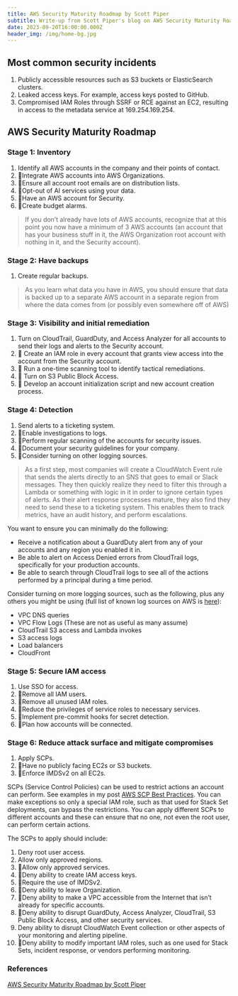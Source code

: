 ```yaml
---
title: AWS Security Maturity Roadmap by Scott Piper
subtitle: Write-up from Scott Piper's blog on AWS Security Maturity Roadmap
date: 2023-09-20T16:00:00.000Z
header_img: /img/home-bg.jpg
---
```


## Most common security incidents

1. Publicly accessible resources such as S3 buckets or ElasticSearch clusters.
2. Leaked access keys. For example, access keys posted to GitHub.
3. Compromised IAM Roles through SSRF or RCE against an EC2, resulting in access to the metadata service at 169.254.169.254.

## AWS Security Maturity Roadmap

### Stage 1: Inventory

1. Identify all AWS accounts in the company and their points of contact.
2. Integrate AWS accounts into AWS Organizations.
3. Ensure all account root emails are on distribution lists.
4. Opt-out of AI services using your data.
5. Have an AWS account for Security.
6. Create budget alarms.

> If you don’t already have lots of AWS accounts, recognize that at this point you now have a minimum of 3 AWS accounts (an account that has your business stuff in it, the AWS Organization root account with nothing in it, and the Security account).

### Stage 2: Have backups

1. Create regular backups.

> As you learn what data you have in AWS, you should ensure that data is backed up to a separate AWS account in a separate region from where the data comes from (or possibly even somewhere off of AWS)

### Stage 3: Visibility and initial remediation

1. Turn on CloudTrail, GuardDuty, and Access Analyzer for all accounts to send their logs and alerts to the Security account.
2.  Create an IAM role in every account that grants view access into the account from the Security account.
3.  Run a one-time scanning tool to identify tactical remediations.
4.  Turn on S3 Public Block Access.
5.  Develop an account initialization script and new account creation process.

### Stage 4: Detection

1. Send alerts to a ticketing system.
2. Enable investigations to logs.
3. Perform regular scanning of the accounts for security issues.
4. Document your security guidelines for your company.
5. Consider turning on other logging sources.

> As a first step, most companies will create a CloudWatch Event rule that sends the alerts directly to an SNS that goes to email or Slack messages. They then quickly realize they need to filter this through a Lambda or something with logic in it in order to ignore certain types of alerts. As their alert response processes mature, they also find they need to send these to a ticketing system. This enables them to track metrics, have an audit history, and perform escalations.

You want to ensure you can minimally do the following:

* Receive a notification about a GuardDuty alert from any of your accounts and any region you enabled it in.
* Be able to alert on Access Denied errors from CloudTrail logs, specifically for your production accounts.
* Be able to search through CloudTrail logs to see all of the actions performed by a principal during a time period.

Consider turning on more logging sources, such as the following, plus any others you might be using (full list of known log sources on AWS is [here](https://matthewdf10.medium.com/how-to-enable-logging-on-every-aws-service-in-existence-circa-2021-5b9105b87c9)):

* VPC DNS queries
* VPC Flow Logs (These are not as useful as many assume)
* CloudTrail S3 access and Lambda invokes
* S3 access logs
* Load balancers
* CloudFront

### Stage 5: Secure IAM access

1. Use SSO for access.
2. Remove all IAM users.
3. Remove all unused IAM roles.
4. Reduce the privileges of service roles to necessary services.
5. Implement pre-commit hooks for secret detection.
6. Plan how accounts will be connected.

### Stage 6: Reduce attack surface and mitigate compromises

1. Apply SCPs.
2. Have no publicly facing EC2s or S3 buckets.
3. Enforce IMDSv2 on all EC2s.

SCPs (Service Control Policies) can be used to restrict actions an account can perform. See examples in my post [AWS SCP Best Practices](https://summitroute.com/blog/2020/03/25/aws_scp_best_practices/). You can make exceptions so only a special IAM role, such as that used for Stack Set deployments, can bypass the restrictions. You can apply different SCPs to different accounts and these can ensure that no one, not even the root user, can perform certain actions.

The SCPs to apply should include:

1. Deny root user access.
2. Allow only approved regions.
3. Allow only approved services.
4. Deny ability to create IAM access keys.
5. Require the use of IMDSv2.
6. Deny ability to leave Organization.
7. Deny ability to make a VPC accessible from the Internet that isn’t already for specific accounts.
8. Deny ability to disrupt GuardDuty, Access Analyzer, CloudTrail, S3 Public Block Access, and other security services.
9. Deny ability to disrupt CloudWatch Event collection or other aspects of your monitoring and alerting pipeline.
10. Deny ability to modify important IAM roles, such as one used for Stack Sets, incident response, or vendors performing monitoring.

### References

[AWS Security Maturity Roadmap by Scott Piper](https://summitroute.com/downloads/aws_security_maturity_roadmap-Summit_Route.pdf)
